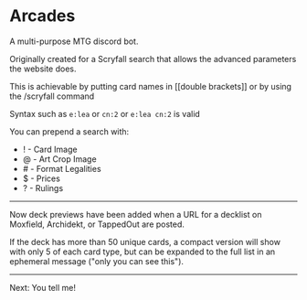 # Arcades

A multi-purpose MTG discord bot.

Originally created for a Scryfall search that allows the advanced parameters the website does.

This is achievable by putting card names in [[double brackets]] or by using the /scryfall command

Syntax such as `e:lea` or `cn:2` or `e:lea cn:2` is valid

You can prepend a search with:
- ! - Card Image
- @ - Art Crop Image
- \# - Format Legalities
- $ - Prices
- ? - Rulings

---

Now deck previews have been added when a URL for a decklist on Moxfield, Archidekt, or TappedOut are posted.

If the deck has more than 50 unique cards, a compact version will show with only 5 of each card type, but can be expanded to the full list in an ephemeral message ("only you can see this").

---

Next: You tell me!
